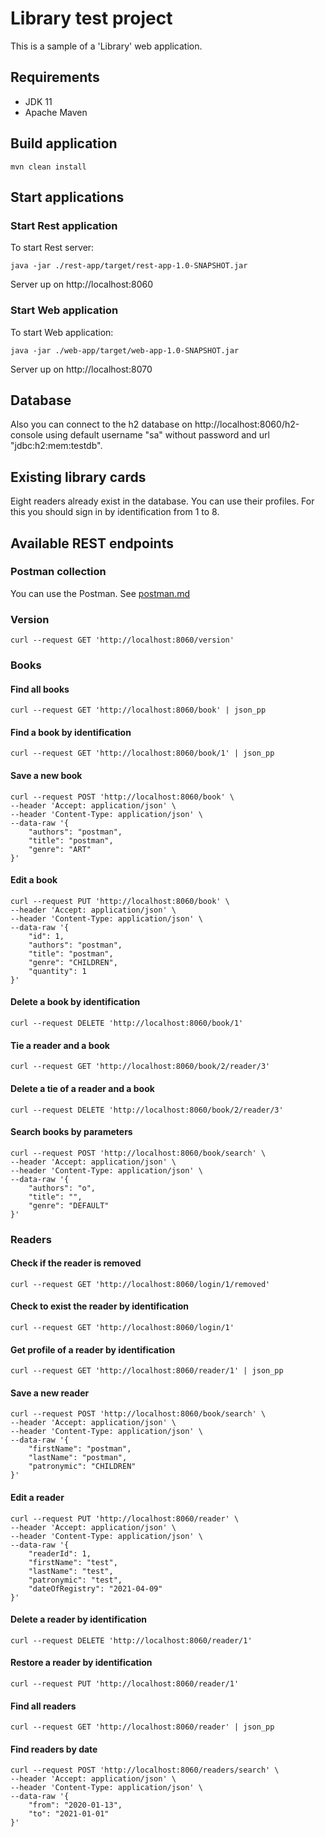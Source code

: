 # **Library test project**
This is a sample of a 'Library' web application.
## Requirements
 - JDK 11
 - Apache Maven
## Build application
```
mvn clean install
```
## Start applications
### Start Rest application
To start Rest server:
```
java -jar ./rest-app/target/rest-app-1.0-SNAPSHOT.jar
```
Server up on http://localhost:8060

### Start Web application
To start Web application:
```
java -jar ./web-app/target/web-app-1.0-SNAPSHOT.jar
```
Server up on http://localhost:8070

## Database
Also you can connect to the h2 database on http://localhost:8060/h2-console
using default username "sa" without password and url "jdbc:h2:mem:testdb".

## Existing library cards
Eight readers already exist in the database.
You can use their profiles. For this you should sign in by identification
from 1 to 8.
## Available REST endpoints
### Postman collection
You can use the Postman.
See [postman.md](postman.md)


### Version
```
curl --request GET 'http://localhost:8060/version'
```
### Books
#### Find all books
```
curl --request GET 'http://localhost:8060/book' | json_pp
```
#### Find a book by identification
```
curl --request GET 'http://localhost:8060/book/1' | json_pp
```

#### Save a new book
```
curl --request POST 'http://localhost:8060/book' \
--header 'Accept: application/json' \
--header 'Content-Type: application/json' \
--data-raw '{
	"authors": "postman",
	"title": "postman",
	"genre": "ART"
}'
```

#### Edit a book
```
curl --request PUT 'http://localhost:8060/book' \
--header 'Accept: application/json' \
--header 'Content-Type: application/json' \
--data-raw '{
	"id": 1,
    "authors": "postman",
    "title": "postman",
    "genre": "CHILDREN",
    "quantity": 1
}'
```
#### Delete a book by identification
```
curl --request DELETE 'http://localhost:8060/book/1'
```

#### Tie a reader and a book
```
curl --request GET 'http://localhost:8060/book/2/reader/3'
```

#### Delete a tie of a reader and a book
```
curl --request DELETE 'http://localhost:8060/book/2/reader/3'
```

#### Search books by parameters
```
curl --request POST 'http://localhost:8060/book/search' \
--header 'Accept: application/json' \
--header 'Content-Type: application/json' \
--data-raw '{
    "authors": "o",
    "title": "",
    "genre": "DEFAULT"
}'
```

### Readers
#### Check if the reader is removed
```
curl --request GET 'http://localhost:8060/login/1/removed'
```

#### Check to exist the reader by identification
```
curl --request GET 'http://localhost:8060/login/1'
```

#### Get profile of a reader by identification
```
curl --request GET 'http://localhost:8060/reader/1' | json_pp
```

#### Save a new reader
```
curl --request POST 'http://localhost:8060/book/search' \
--header 'Accept: application/json' \
--header 'Content-Type: application/json' \
--data-raw '{
    "firstName": "postman",
    "lastName": "postman",
    "patronymic": "CHILDREN"
}'
```

#### Edit a reader
```
curl --request PUT 'http://localhost:8060/reader' \
--header 'Accept: application/json' \
--header 'Content-Type: application/json' \
--data-raw '{
    "readerId": 1,
    "firstName": "test",
    "lastName": "test",
    "patronymic": "test",
    "dateOfRegistry": "2021-04-09"
}'
```
#### Delete a reader by identification
```
curl --request DELETE 'http://localhost:8060/reader/1'
```

#### Restore a reader by identification
```
curl --request PUT 'http://localhost:8060/reader/1'
```

#### Find all readers
```
curl --request GET 'http://localhost:8060/reader' | json_pp
```

#### Find readers by date
```
curl --request POST 'http://localhost:8060/readers/search' \
--header 'Accept: application/json' \
--header 'Content-Type: application/json' \
--data-raw '{
	"from": "2020-01-13",
	"to": "2021-01-01"
}'
```
